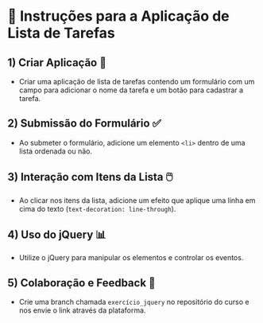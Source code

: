 # 📝 Instruções para a Aplicação de Lista de Tarefas

## 1) Criar Aplicação 🚀
- Criar uma aplicação de lista de tarefas contendo um formulário com um campo para adicionar o nome da tarefa e um botão para cadastrar a tarefa.

## 2) Submissão do Formulário ✅
- Ao submeter o formulário, adicione um elemento `<li>` dentro de uma lista ordenada ou não.

## 3) Interação com Itens da Lista 🖱️
- Ao clicar nos itens da lista, adicione um efeito que aplique uma linha em cima do texto (`text-decoration: line-through`).

## 4) Uso do jQuery 📊
- Utilize o jQuery para manipular os elementos e controlar os eventos.

## 5) Colaboração e Feedback 🔗
- Crie uma branch chamada `exercício_jquery` no repositório do curso e nos envie o link através da plataforma.
